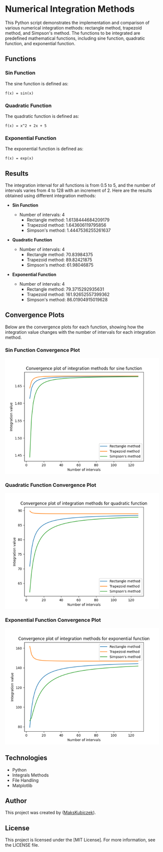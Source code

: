 # Numerical Integration Methods

This Python script demonstrates the implementation and comparison of various numerical integration methods: rectangle method, trapezoid method, and Simpson's method. The functions to be integrated are predefined mathematical functions, including sine function, quadratic function, and exponential function.

## Functions

### Sin Function

The sine function is defined as:

    f(x) = sin(x)

### Quadratic Function

The quadratic function is defined as:

    f(x) = x^2 + 2x + 5

### Exponential Function

The exponential function is defined as:

    f(x) = exp(x)

## Results

The integration interval for all functions is from 0.5 to 5, and the number of intervals varies from 4 to 128 with an increment of 2. Here are the results obtained using different integration methods:

- **Sin Function**
  - Number of intervals: 4
    - Rectangle method: 1.6138444684209179
    - Trapezoid method: 1.643606119795856
    - Simpson's method: 1.4447536255261637

- **Quadratic Function**
  - Number of intervals: 4
    - Rectangle method: 70.83984375
    - Trapezoid method: 89.82421875
    - Simpson's method: 61.98046875

- **Exponential Function**
  - Number of intervals: 4
    - Rectangle method: 79.3715292935631
    - Trapezoid method: 161.92652557399362
    - Simpson's method: 86.01904915019628

## Convergence Plots

Below are the convergence plots for each function, showing how the integration value changes with the number of intervals for each integration method.

### Sin Function Convergence Plot

![Sine Function Convergence Plot](sine_convergence.png)

### Quadratic Function Convergence Plot

![Quadratic Function Convergence Plot](quadratic_convergence.png)

### Exponential Function Convergence Plot

![Exponential Function Convergence Plot](exponential_convergence.png)

## Technologies

- Python
- Integrals Methods
- File Handling
- Matplotlib

## Author

This project was created by ([MaksKubiczek](https://github.com/MaksKubiczek)).

## License

This project is licensed under the [MIT License]. For more information, see the LICENSE file.
